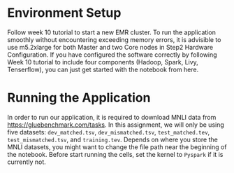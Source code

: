 # Environment Setup
Follow week 10 tutorial to start a new EMR cluster. To run the application smoothly without encountering exceeding memory errors, it is advisible to use m5.2xlarge for both Master and two Core nodes in Step2 Hardware Configuration. 
If you have configured the software correctly by following Week 10 tutorial to include four components (Hadoop, Spark, Livy, Tenserflow), you can just get started with the notebook from here. 

# Running the Application
In order to run our application, it is required to download MNLI data from https://gluebenchmark.com/tasks. In this assignment, we will only be using five datasets: `dev_matched.tsv`, `dev_mismatched.tsv`, `test_matched.tev`, `test_mismatched.tsv`, and `training.tev`. Depends on where you store the MNLI datasets, you might want to change the file path near the beginning of the notebook. Before start running the cells, set the kernel to `Pyspark` if it is currently not. 